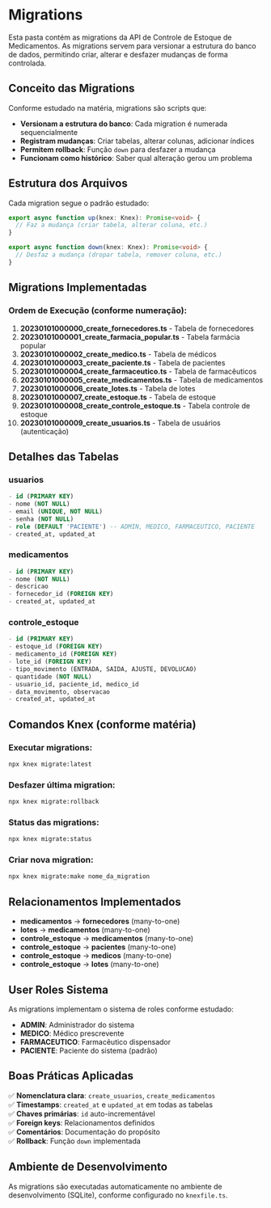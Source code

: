 # Migrations

Esta pasta contém as migrations da API de Controle de Estoque de Medicamentos. As migrations servem para versionar a estrutura do banco de dados, permitindo criar, alterar e desfazer mudanças de forma controlada.

## Conceito das Migrations

Conforme estudado na matéria, migrations são scripts que:

- **Versionam a estrutura do banco**: Cada migration é numerada sequencialmente
- **Registram mudanças**: Criar tabelas, alterar colunas, adicionar índices
- **Permitem rollback**: Função `down` para desfazer a mudança
- **Funcionam como histórico**: Saber qual alteração gerou um problema

## Estrutura dos Arquivos

Cada migration segue o padrão estudado:

```typescript
export async function up(knex: Knex): Promise<void> {
  // Faz a mudança (criar tabela, alterar coluna, etc.)
}

export async function down(knex: Knex): Promise<void> {
  // Desfaz a mudança (dropar tabela, remover coluna, etc.)
}
```

## Migrations Implementadas

### Ordem de Execução (conforme numeração):

1. **20230101000000_create_fornecedores.ts** - Tabela de fornecedores
2. **20230101000001_create_farmacia_popular.ts** - Tabela farmácia popular  
3. **20230101000002_create_medico.ts** - Tabela de médicos
4. **20230101000003_create_paciente.ts** - Tabela de pacientes
5. **20230101000004_create_farmaceutico.ts** - Tabela de farmacêuticos
6. **20230101000005_create_medicamentos.ts** - Tabela de medicamentos
7. **20230101000006_create_lotes.ts** - Tabela de lotes
8. **20230101000007_create_estoque.ts** - Tabela de estoque
9. **20230101000008_create_controle_estoque.ts** - Tabela controle de estoque
10. **20230101000009_create_usuarios.ts** - Tabela de usuários (autenticação)

## Detalhes das Tabelas

### usuarios
```sql
- id (PRIMARY KEY)
- nome (NOT NULL)
- email (UNIQUE, NOT NULL)
- senha (NOT NULL) 
- role (DEFAULT 'PACIENTE') -- ADMIN, MEDICO, FARMACEUTICO, PACIENTE
- created_at, updated_at
```

### medicamentos
```sql
- id (PRIMARY KEY)
- nome (NOT NULL)
- descricao
- fornecedor_id (FOREIGN KEY)
- created_at, updated_at
```

### controle_estoque
```sql
- id (PRIMARY KEY)
- estoque_id (FOREIGN KEY)
- medicamento_id (FOREIGN KEY)
- lote_id (FOREIGN KEY)
- tipo_movimento (ENTRADA, SAIDA, AJUSTE, DEVOLUCAO)
- quantidade (NOT NULL)
- usuario_id, paciente_id, medico_id
- data_movimento, observacao
- created_at, updated_at
```

## Comandos Knex (conforme matéria)

### Executar migrations:
```bash
npx knex migrate:latest
```

### Desfazer última migration:
```bash
npx knex migrate:rollback
```

### Status das migrations:
```bash
npx knex migrate:status
```

### Criar nova migration:
```bash
npx knex migrate:make nome_da_migration
```

## Relacionamentos Implementados

- **medicamentos** → **fornecedores** (many-to-one)
- **lotes** → **medicamentos** (many-to-one)  
- **controle_estoque** → **medicamentos** (many-to-one)
- **controle_estoque** → **pacientes** (many-to-one)
- **controle_estoque** → **medicos** (many-to-one)
- **controle_estoque** → **lotes** (many-to-one)

## User Roles Sistema

As migrations implementam o sistema de roles conforme estudado:

- **ADMIN**: Administrador do sistema
- **MEDICO**: Médico prescrevente  
- **FARMACEUTICO**: Farmacêutico dispensador
- **PACIENTE**: Paciente do sistema (padrão)

## Boas Práticas Aplicadas

✅ **Nomenclatura clara**: `create_usuarios`, `create_medicamentos`  
✅ **Timestamps**: `created_at` e `updated_at` em todas as tabelas  
✅ **Chaves primárias**: `id` auto-incrementável  
✅ **Foreign keys**: Relacionamentos definidos  
✅ **Comentários**: Documentação do propósito  
✅ **Rollback**: Função `down` implementada  

## Ambiente de Desenvolvimento

As migrations são executadas automaticamente no ambiente de desenvolvimento (SQLite), conforme configurado no `knexfile.ts`. 